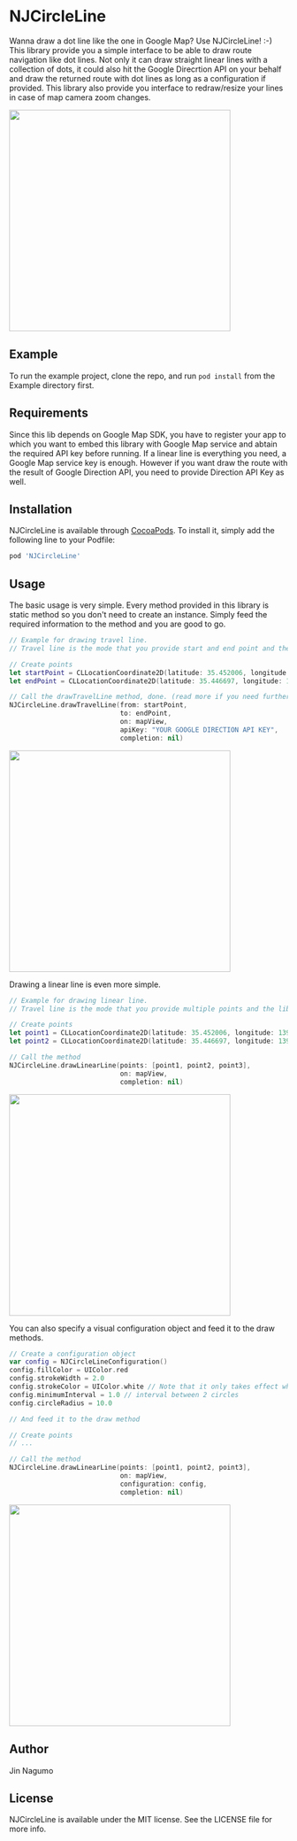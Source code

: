 # NJCircleLine

Wanna draw a dot line like the one in Google Map? Use NJCircleLine! :-)
This library provide you a simple interface to be able to draw route navigation like dot lines. Not only it can draw straight linear lines with a collection of dots, it could also hit the Google Direcrtion API on your behalf and draw the returned route with dot lines as long as a configuration if provided.
This library also provide you interface to redraw/resize your lines in case of map camera zoom changes.

<img src="screenshots/live.gif" width="400"/>

## Example

To run the example project, clone the repo, and run `pod install` from the Example directory first.

## Requirements

Since this lib depends on Google Map SDK, you have to register your app to which you want to embed this library with Google Map service and abtain the required API key before running.
If a linear line is everything you need, a Google Map service key is enough. However if you want draw the route with the result of Google Direction API, you need to provide Direction API Key as well.

## Installation

NJCircleLine is available through [CocoaPods](https://cocoapods.org). To install
it, simply add the following line to your Podfile:

```ruby
pod 'NJCircleLine'
```

## Usage
The basic usage is very simple. Every method provided in this library is static method so you don't need to create an instance. Simply feed the required information to the method and you are good to go.
```swift
// Example for drawing travel line.
// Travel line is the mode that you provide start and end point and the lib will hit Google Direction API and draw the route for you

// Create points
let startPoint = CLLocationCoordinate2D(latitude: 35.452006, longitude: 139.641474)
let endPoint = CLLocationCoordinate2D(latitude: 35.446697, longitude: 139.647305)

// Call the drawTravelLine method, done. (read more if you need further control)        
NJCircleLine.drawTravelLine(from: startPoint, 
                            to: endPoint,
                            on: mapView,
                            apiKey: "YOUR GOOGLE DIRECTION API KEY",
                            completion: nil)
```
<img src="screenshots/dotline.png" width="400"/>

Drawing a linear line is even more simple.
```swift
// Example for drawing linear line.
// Travel line is the mode that you provide multiple points and the lib will connect them with dot line

// Create points
let point1 = CLLocationCoordinate2D(latitude: 35.452006, longitude: 139.641474)
let point2 = CLLocationCoordinate2D(latitude: 35.446697, longitude: 139.647305)

// Call the method        
NJCircleLine.drawLinearLine(points: [point1, point2, point3],
                            on: mapView,
                            completion: nil)
```
<img src="screenshots/linear.png" width="400"/>

You can also specify a visual configuration object and feed it to the draw methods.
```swift
// Create a configuration object
var config = NJCircleLineConfiguration()
config.fillColor = UIColor.red
config.strokeWidth = 2.0
config.strokeColor = UIColor.white // Note that it only takes effect when a non-zero strokeWidth is specified
config.minimumInterval = 1.0 // interval between 2 circles
config.circleRadius = 10.0

// And feed it to the draw method

// Create points
// ...

// Call the method        
NJCircleLine.drawLinearLine(points: [point1, point2, point3],
                            on: mapView,
                            configuration: config,
                            completion: nil)
```
<img src="screenshots/styling.png" width="400"/>



## Author

Jin Nagumo

## License

NJCircleLine is available under the MIT license. See the LICENSE file for more info.
